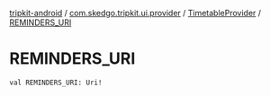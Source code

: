 [tripkit-android](../../index.md) / [com.skedgo.tripkit.ui.provider](../index.md) / [TimetableProvider](index.md) / [REMINDERS_URI](./-r-e-m-i-n-d-e-r-s_-u-r-i.md)

# REMINDERS_URI

`val REMINDERS_URI: Uri!`